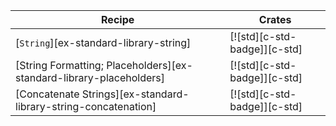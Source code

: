 | Recipe | Crates |
|---|---|
| [`String`][ex-standard-library-string] | [![std][c-std-badge]][c-std] |
| [String Formatting; Placeholders][ex-standard-library-placeholders] | [![std][c-std-badge]][c-std] |
| [Concatenate Strings][ex-standard-library-string-concatenation] | [![std][c-std-badge]][c-std] |
